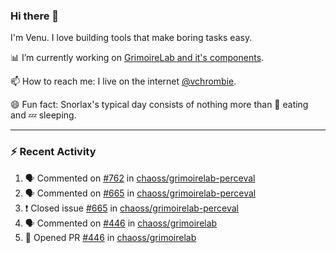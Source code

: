### Hi there 👋

I'm Venu. I love building tools that make boring tasks easy.

📊 I’m currently working on [GrimoireLab and it's components](https://chaoss.github.io/grimoirelab).

📫 How to reach me: I live on the internet [@vchrombie](https://www.google.co.in/search?q=vchrombie).

😄 Fun fact: Snorlax's typical day consists of nothing more than :doughnut: eating and :zzz: sleeping.

---

### :zap: Recent Activity

<!--START_SECTION:activity-->
1. 🗣 Commented on [#762](https://github.com/chaoss/grimoirelab-perceval/issues/762) in [chaoss/grimoirelab-perceval](https://github.com/chaoss/grimoirelab-perceval)
2. 🗣 Commented on [#665](https://github.com/chaoss/grimoirelab-perceval/issues/665) in [chaoss/grimoirelab-perceval](https://github.com/chaoss/grimoirelab-perceval)
3. ❗️ Closed issue [#665](https://github.com/chaoss/grimoirelab-perceval/issues/665) in [chaoss/grimoirelab-perceval](https://github.com/chaoss/grimoirelab-perceval)
4. 🗣 Commented on [#446](https://github.com/chaoss/grimoirelab/issues/446) in [chaoss/grimoirelab](https://github.com/chaoss/grimoirelab)
5. 💪 Opened PR [#446](https://github.com/chaoss/grimoirelab/pull/446) in [chaoss/grimoirelab](https://github.com/chaoss/grimoirelab)
<!--END_SECTION:activity-->

<!--
**vchrombie/vchrombie** is a ✨ _special_ ✨ repository because its `README.md` (this file) appears on your GitHub profile.

Here are some ideas to get you started:

- 🔭 I’m currently working on ...
- 🌱 I’m currently learning ...
- 👯 I’m looking to collaborate on ...
- 🤔 I’m looking for help with ...
- 💬 Ask me about ...
- 📫 How to reach me: ...
- 😄 Pronouns: ...
- ⚡ Fun fact: ...
-->
